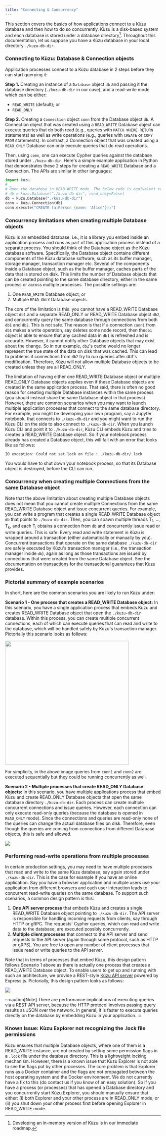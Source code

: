 ```yaml
---
title: "Connecting & Concurrency"
---
```


This section covers the basics of how applications connect to a Kùzu database and then how to do so concurrently.
Kùzu is a disk-based system and each database is stored under a database directory[^1]. 
Throughout this documentation, let us suppose you have a Kùzu database in your local directory `./kuzu-db-dir`.

[^1]: Developing an in-memory version of Kùzu is in our immediate roadmap.

### Connecting to Kùzu: Database & Connection objects
Application processes connect to a Kùzu database in 2 steps before they can start querying it:

**Step 1.** Creating an instance of a `Database` object `db` and passing it the database directory (`./kuzu-db-dir` in our case), and 
a read-write mode which can be either:
   - `READ_WRITE` (default); or 
   - `READ_ONLY`

**Step 2.** Creating a `Connection` object `conn` from the Database object `db`. A Connection object that was created using a 
`READ_WRITE` Database object can execute queries that do both read (e.g., queries with `MATCH WHERE RETURN` statements) as well as  write operations
(e.g., queries with `CREATE` or `COPY FROM` statements). In contrast, a Connection object that was created using a 
`READ_ONLY` Database can only execute queries that do read operations.

Then, using `conn`, one can execute Cypher queries against the database stored under `./kuzu-db-dir`.
Here's a simple example application in Python that demonstrates these 2 steps for creating a `READ_WRITE` Database and a Connection.
The APIs are similar in other languages:

```python
import kuzu
# _
# Open the database in READ_WRITE mode. The below code is equivalent to:
# db = kuzu.Database("./kuzu-db-dir", read_only=False)  
db = kuzu.Database("./kuzu-db-dir") 
conn = kuzu.Connection(db)
conn.execute("CREATE (a:Person {name: 'Alice'});")
```

### Concurrency limitations when creating multiple Database objects
Kùzu is an embedded database, i.e., it is a library you embed inside an application process and runs as part
of this application process instead of a separate process.
You should think of the Database object as the Kùzu database software.
Specifically, the Database object contains
different components of the Kùzu database software, such as its buffer manager, storage manager, transaction manager etc. 
Several of the components inside a Database object, such as the buffer manager,
caches parts of the data that is stored on disk. This limits the number of Database objects that can be created
pointing to the same database directory, either in the same process or across multiple processes. 
The possible settings are:
1. One `READ_WRITE` Database object; or
2. Multiple `READ_ONLY` Database objects.

The core of the limitation is this: you cannot have a READ_WRITE Database object `db1` and a separate 
READ_ONLY or READ_WRITE Database object `db2`, and concurrently query the same database through connections from 
both `db1` and `db2`. This is not safe. The reason is that if a connection `conn1` from `db1` makes a
write operation, say deletes some node record, then the`db1` object is able to ensure
that any cached data in `db1` is refreshed and is accurate. However, it cannot notify other Database objects that may exist
about the change. So in our example, `db2`'s cache would no longer represent the true state of the 
data on disk that was cached. This can lead to problems if 
connections from `db2` try to run queries after db1's modification. Therefore, Kùzu will
not allow multiple Database objects to be created unless they are all READ_ONLY.

The limitation of having either one READ_WRITE Database object or multiple READ_ONLY Database objects applies
even if these Database objects are created in the same application process. That said, there is often no good reason for
creating multiple Database instances within the same process (you should instead share the same Database object
in that process). However, there are common scenarios when you may want to launch
multiple application processes that connect to the same database directory. For example, you might be developing your own 
program, say a Jupyter notebook, that connects to `./kuzu-db-dir` and you might want to run the Kùzu CLI on the side
to also connect to `./kuzu-db-dir`. When you launch Kùzu CLI and point it to
`./kuzu-db-dir`, Kùzu CLI embeds Kùzu and tries to creates a READ_WRITE Database object. So if your notebook process already
has created a Database object, this will fail with an error that looks like as follows:
```angular2html
IO exception: Could not set lock on file : ./kuzu-db-dir/.lock
```
You would have to shut down your notebook process, so that its Database object is destroyed, before the CLI can run.



### Concurrency when creating multiple Connections from the same Database object

Note that the above limitation about creating multiple Database objects does not mean that you cannot create 
multiple Connections from the same READ_WRITE Database object and issue concurrent queries. For example,
you can write a program that creates a single READ_WRITE Database object `db` that points to `./kuzu-db-dir`. 
Then, you can spawn multiple threads
T<sub>1</sub>, ..., T<sub>k</sub>, and each T<sub>i</sub> obtains a connection from `db` and concurrently issue
read or write queries. This is safe. Every read and write statement in Kùzu is wrapped around a transaction
(either automatically or manually by you). Concurrent transactions that operate on the same database
`./kuzu-db-dir` are safely executed by Kùzu's transaction manager (i.e., the transaction manager inside `db`),
again as long as those transactions are issued by connections that were created from the same Database object. 
See the documentation on [transactions](xxx) for the transactional guarantees that Kùzu provides.

### Pictorial summary of example scenarios

In short, here are the common scenarios you are likely to run Kùzu under:

**Scenario 1 - One process that creates a READ_WRITE Database object:**
In this scenario, you have a single application process that embeds Kùzu and creates READ_WRITE Database object
that open the `./kuzu-db-dir` database. Within this process, you can create multiple concurrent connections, each of which
can execute queries that can read and write to the database, which will be handled safely
by Kùzu's transaction manager. Pictorially this scenario looks as follows:

<img src="/img/concurrency/kuzu-concurrency-1.svg" width="400"/>

For simplicity, in the above image queries
from `conn1` and `conn2` are executed sequentially but they could be running concurrently as well.

**Scenario 2 - Multiple processes that create READ_ONLY Database objects:**
In this scenario, you have multiple applications process that embed
Kùzu and create READ_ONLY Database objects that open the same database directory `./kuzu-db-dir`. 
Each process can create multiple concurrent connections and issue queries.
However, each connection can only execute read-only queries (because the database is opened in `READ_ONLY` mode).
Since the connections and queries are read-only none of the queries can change the actual database files on disk.
Therefore, even though the queries are coming
from connections from different Database objects, this is safe and allowed.

<img src="/img/concurrency/kuzu-concurrency-2.svg" />

### Performing read-write operations from multiple processes
In certain production settings, you may need to have multiple processes that read and write to the same Kùzu database,
say again stored under `./kuzu-db-dir`.
This is the case for example if you have an online application. Say you have a browser application and multiple users 
use your application from different browsers and each user interaction leads to concurrent read-write queries
on the same database. To support such scenarios, a common design pattern is this: 
1. **One API server process** that embeds Kùzu
   and creates a single READ_WRITE Database object pointing to `./kuzu-db-dir`.
   The API server is responsible for handling incoming requests from clients, say through HTTP or gRPC. The
   requests' Cypher queries, which can read and write data to the database, are executed
   possibly concurrently. 
2. **Multiple client processes** that connect to the API server and send requests to the API server (again through some protocol, such
as HTTP or gRPS). You are free to open any number of client processes that issue read or write queries to the API server.

Note that in terms of processes that embed Kùzu, this design pattern follows Scenario 1 above as there is actually
one process that creates a READ_WRITE Database object. To enable users to get up and running with such an architecture, 
we provide a REST-style [Kùzu API server](https://github.com/kuzudb/api-server) powered by Express.js. 
Pictorially, this design pattern looks as follows:

<img src="/img/concurrency/kuzu-concurrency-3.svg" />

:::caution[Note]
There are performance implications of executing queries via a REST API server, because the HTTP
protocol involves passing query results as JSON over the network. In general, it is faster to execute
queries directly on the database by embedding Kùzu in your application.
:::

### Known Issue: Kùzu Explorer not recognizing the .lock file permissions

Kùzu ensures that multiple Database objects, where one of them is a READ_WRITE instance, are not 
created by setting some permission flags in a `.lock` file under the database directory. This is a lightweight
locking mechanism. However, there is a known issue that Kùzu Explorer is not
able to see the flags put by other processes. The core problem is that Explorer runs as a Docker container
and the flags are not propagated between the host operating system and the Docker environment. We do not currently
have a fix to this (do contact us if you know of an easy solution). So if you have a process (or processes) that has 
opened a Database directory and you concurrently start Kùzu Explorer, you should manually ensure that
either: (i) both Explorer and your other process  are in READ_ONLY mode; or (ii) you shut down your other
process first before opening Explorer in READ_WRITE mode.
